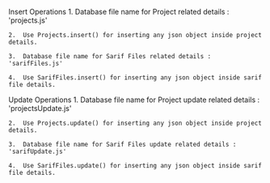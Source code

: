 Insert Operations
    1.  Database file name for Project related details : 'projects.js'
    
    2.  Use Projects.insert() for inserting any json object inside project details.
    
    3.  Database file name for Sarif Files related details : 'sarifFiles.js'
    
    4.  Use SarifFiles.insert() for inserting any json object inside sarif file details.

Update Operations
    1.  Database file name for Project update related details : 'projectsUpdate.js'
    
    2.  Use Projects.update() for inserting any json object inside project details.
    
    3.  Database file name for Sarif Files update related details : 'sarifUpdate.js'
    
    4.  Use SarifFiles.update() for inserting any json object inside sarif file details.